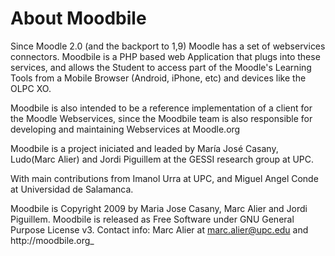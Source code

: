 # About Moodbile

Since Moodle 2.0 (and the backport to 1,9) Moodle has a set of webservices connectors. Moodbile is a PHP based web Application that plugs into these services, and allows the Student to access part of the Moodle's Learning Tools from a Mobile Browser (Android, iPhone, etc) and devices like the OLPC XO.

Moodbile is also intended to be a reference implementation of a client for the Moodle Webservices, since the Moodbile team is also responsible for developing and maintaining Webservices at Moodle.org

Moodbile is a project iniciated and leaded by María José Casany, Ludo(Marc Alier) and Jordi Piguillem at the GESSI research group at UPC.

With main contributions from Imanol Urra at UPC, and Miguel Angel Conde at Universidad de Salamanca.

Moodbile is Copyright 2009 by Maria Jose Casany, Marc Alier and Jordi Piguillem. Moodbile is released as Free Software under GNU General Purpose License v3. Contact info: Marc Alier at marc.alier@upc.edu and http://moodbile.org_



